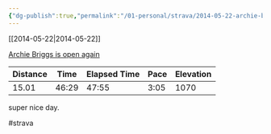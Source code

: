 ```yaml
---
{"dg-publish":true,"permalink":"/01-personal/strava/2014-05-22-archie-briggs-is-open-again/"}
---
```



[[2014-05-22\|2014-05-22]]

[Archie Briggs is open again](https://www.strava.com/activities/144389157)

| Distance | Time  | Elapsed Time | Pace | Elevation |
| -------- | ----- | ------------ | ---- | --------- |
| 15.01    | 46:29 | 47:55        | 3:05 | 1070      |


super nice day.

#strava
